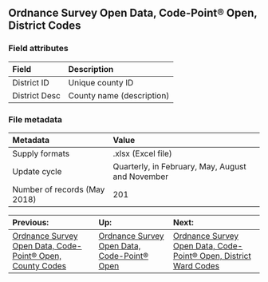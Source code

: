 ## Ordnance Survey Open Data, Code-Point® Open, District Codes

### Field attributes
| Field | Description |
| :---- | :--- |
| District ID | Unique county ID |
| District Desc | County name (description) |

### File metadata
| Metadata | Value |
| :------- | :---- |
| Supply formats | .xlsx (Excel file) |
| Update cycle | Quarterly, in February, May, August and November |
| Number of records (May 2018) | 201 |

| Previous: | Up: | Next: |
| :-------- | :-- | :---- |
| [Ordnance Survey Open Data, Code-Point® Open, County Codes](cpo-county-codes.md) | [Ordnance Survey Open Data, Code-Point® Open](cpo.md) | [Ordnance Survey Open Data, Code-Point® Open, District Ward Codes](cpo-district-ward-codes.md) |
